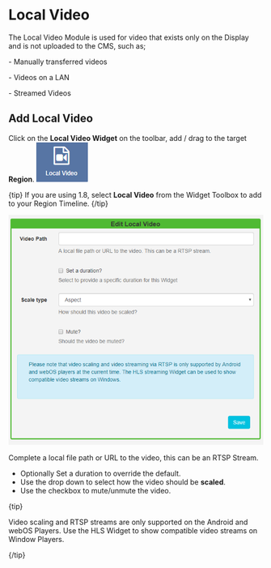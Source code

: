 <!--toc=widgets-->

# Local Video

The Local Video Module is used for video that exists only on the Display and is not uploaded to the CMS, such as; 

\- Manually transferred videos

\- Videos on a LAN

\- Streamed Videos



## Add Local Video

Click on the **Local Video Widget** on the toolbar,  add / drag to the target **Region**.  ![Local Video Widget](img/v2_media_localvideo_widget.png)

{tip}
If you are using 1.8, select **Local Video** from the Widget Toolbox to add to your Region Timeline.
{/tip}

![Local Video Add](img/v2_media_localvideo.png)

Complete a local file path or URL to the video, this can be an RTSP Stream.

- Optionally Set a duration to override the default.
- Use the drop down to select how the video should be **scaled**.
- Use the checkbox to mute/unmute the video.

{tip}

Video scaling and RTSP streams are only supported on the Android and webOS Players. Use the HLS Widget to show compatible video streams on Window Players.

{/tip}